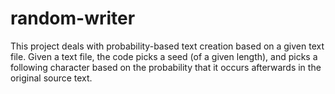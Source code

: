 # random-writer
This project deals with probability-based text creation based on a given text file. Given a text file, the code picks a seed (of a given length), and picks a following character based on the probability that it occurs afterwards in the original source text.
